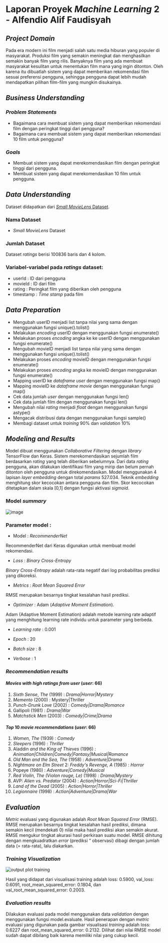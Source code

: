 # Laporan Proyek *Machine Learning* 2 - Alfendio Alif Faudisyah

## *Project Domain*
Pada era modern ini film menjadi salah satu media hiburan yang populer di masyarakat. Produksi film yang semakin meningkat dan menghasilkan semakin banyak film yang rilis. Banyaknya film yang ada membuat masyarakat kesulitan untuk menentukan film mana yang ingin ditonton. Oleh karena itu dibuatlah sistem yang dapat memberikan rekomendasi film sesuai preferensi pengguna, sehingga pengguna dapat lebih mudah mendapatkan pilihan film-film yang mungkin disukainya.

## *Business Understanding*
### *Problem Statements*
- Bagaimana cara membuat sistem yang dapat memberikan rekomendasi film dengan peringkat tinggi dari pengguna?  
- Bagaimana cara membuat sistem yang dapat memberikan rekomendasi 10 film untuk pengguna?

### *Goals*
- Membuat sistem yang dapat merekomendasikan film dengan peringkat tinggi dari pengguna.
- Membuat sistem yang dapat merekomendasikan 10 film untuk pengguna.

## *Data Understanding*
Dataset didapatkan dari [*Small MovieLens* Dataset](http://files.grouplens.org/datasets/movielens/ml-latest-small.zip).

### Nama Dataset
- *Small MovieLens* Dataset

### Jumlah Dataset
Dataset *ratings* berisi 100836 baris dan 4 kolom.

### Variabel-variabel pada *ratings* dataset:
- userId : ID dari pengguna
- movieId : ID dari film
- rating : Peringkat film yang diberikan oleh pengguna
- timestamp  : *Time stamp* pada film

## *Data Preparation*
- Mengubah userID menjadi list tanpa nilai yang sama dengan menggunakan fungsi unique().tolist()
- Melakukan *encoding* userID dengan menggunakan fungsi enumerate()
- Melakukan proses *encoding* angka ke ke userID dengan menggunakan fungsi enumerate()
- Mengubah movieID menjadi list tanpa nilai yang sama dengan menggunakan fungsi unique().tolist()
- Melakukan proses *encoding* movieID dengan menggunakan fungsi enumerate()
- Melakukan proses *encoding* angka ke movieID dengan menggunakan fungsi enumerate()
- Mapping userID ke *dataframe* *user* dengan menggunakan fungsi map()
- Mapping movieID ke *dataframe* *movie* dengan menggunakan fungsi map()
- Cek data jumlah *user* dengan menggunakan fungsi len()
- Cek data jumlah film dengan menggunakan fungsi len()
- Mengubah nilai *rating* menjadi *float* dengan menggunakan fungsi astype()
- Mengacak distribusi data dengan menggunakan fungsi sample()
- Membagi dataset untuk *training* 90% dan *validation* 10%

## *Modeling and Results*
Model dibuat menggunakan *Collaborative Filtering* dengan *library* TensorFlow dan Keras. Sistem merekomendasikan sejumlah film berdasarkan *rating* yang telah diberikan sebelumnya. Dari data *rating* pengguna, akan dilakukan identifikasi film yang mirip dan belum pernah ditonton oleh pengguna untuk direkomendasikan. 
Model menggunakan 4 lapisan *layer* *embedding* dengan total *params* 527.034. Teknik *embedding* menghitung skor kecocokan antara pengguna dan film. Skor kecocokan ditetapkan dalam skala [0,1] dengan fungsi aktivasi *sigmoid*.

### Model *summary*
![image](https://user-images.githubusercontent.com/73519055/209692272-1bbbe9fa-b3a4-4d2b-bb0a-48fa41a02791.png)

### Parameter model :
- Model : *RecommenderNet*

RecommenderNet dari Keras digunakan untuk membuat model rekomendasi.

- *Loss* : *Binary Cross-Entropy*

*Binary Cross-Entropy* adalah rata-rata negatif dari log probabilitas prediksi yang dikoreksi.

- *Metrics* : *Root Mean Squared Error*

RMSE merupakan besarnya tingkat kesalahan hasil prediksi.

- *Optimizer* : Adam (*Adaptive Moment Estimation*).

 Adam (Adaptive Moment Estimation) adalah metode learning rate adaptif yang menghitung learning rate individu untuk parameter yang berbeda.

- *Learning rate* : 0.001

- *Epoch* : 20

- *Batch size* : 8

- *Verbose* : 1

### *Recommendation results*
#### *Movies with high ratings from user* (*user*: 66)
1. *Sixth Sense*, *The* (1999) : *Drama|Horror|Mystery*
2. *Memento* (2000) : Mystery|Thriller
3. *Punch-Drunk Love* (2002) : *Comedy|Drama|Romance*
4. Gallipoli (1981) : *Drama|War*
5. *Matchstick Men* (2003) : *Comedy|Crime|Drama*

#### *Top* 10 *movie recommendations* (*user*: 66)
1. *Women, The* (1939) : *Comedy*
2. *Sleepers* (1996) : *Thriller*
3. Aladdin *and the King of Thieves* (1996) : *Animation|Children|Comedy|Fantasy|Musical|Romance*
4. *Old Man and the Sea, The* (1958) : *Adventure|Drama*
5. *Nightmare on Elm Street* 2: *Freddy's Revenge, A* (1985) : *Horror*
6. Popeye (1980) : *Adventure|Comedy|Musical*
7. *Red Violin, The (Violon rouge, Le)* (1998) : *Drama|Mystery*
8. AVP: *Alien vs. Predator* (2004) : *Action|Horror|Sci-Fi|Thriller*
9. *Land of the Dead* (2005) : *Action|Horror|Thriller*
10. *Legionnaire* (1998) : *Action|Adventure|Drama|War*


## *Evaluation*
*Metric* evaluasi yang digunakan adalah *Root Mean Squared Error* (RMSE). RMSE merupakan besarnya tingkat kesalahan hasil prediksi, dimana semakin kecil (mendekati 0) nilai maka hasil prediksi akan semakin akurat. RMSE mengukur tingkat akurasi hasil perkiraan suatu model. RMSE dihitung dengan mengkuadratkan *error* (prediksi “ observasi) dibagi dengan jumlah data (= rata-rata), lalu diakarkan.

### *Training Visualization*
![output plot training](https://user-images.githubusercontent.com/73519055/209693012-a605aa93-9239-4f52-aff5-8ce202dfe962.png)

Hasil yang didapat dari visualisasi training adalah loss: 0.5900, val_loss: 0.6091, root_mean_squared_error: 0.1804, dan val_root_mean_squared_error: 0.2003.

### *Evaluation results*
Dilakukan evaluasi pada model menggunakan data *validation* dengan menggunakan fungsi model.evaluate. Hasil penerapan dengan *metric* evaluasi yang digunakan pada gambar visualisasi *training* adalah loss: 0.6227 dan root_mean_squared_error: 0.2132. Dilihat dari nilai RMSE model sudah dapat dibilang baik karena memiliki nilai yang cukup kecil.
